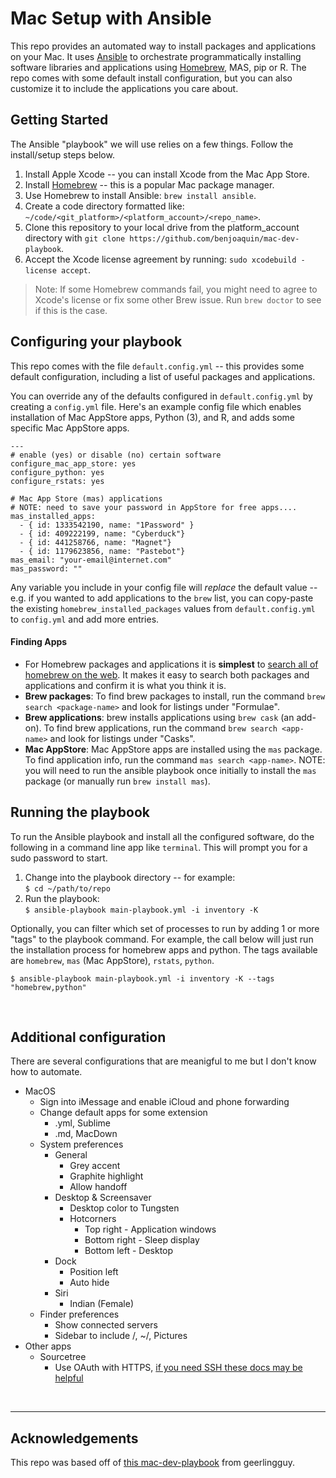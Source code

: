 # Mac Setup with Ansible

This repo provides an automated way to install packages and applications on your Mac. It uses [Ansible](https://www.ansible.com) to orchestrate programmatically installing software libraries and applications using [Homebrew](https://brew.sh), MAS, pip or R. The repo comes with some default install configuration, but you can also customize it to include the applications you care about.


## Getting Started
The Ansible "playbook" we will use relies on a few things. Follow the install/setup steps below.

  1. Install Apple Xcode -- you can install Xcode from the Mac App Store.
  1. Install [Homebrew](https://brew.sh) -- this is a popular Mac package manager. 
  1. Use Homebrew to install Ansible: `brew install ansible`.
  1. Create a code directory formatted like: `~/code/<git_platform>/<platform_account>/<repo_name>`.
  1. Clone this repository to your local drive from the platform_account directory with `git clone https://github.com/benjoaquin/mac-dev-playbook`.
  1. Accept the Xcode license agreement by running: `sudo xcodebuild -license accept`.

> Note: If some Homebrew commands fail, you might need to agree to Xcode's license or fix some other Brew issue. Run `brew doctor` to see if this is the case.

## Configuring your playbook

This repo comes with the file `default.config.yml` -- this provides some default configuration, including a list of useful packages and applications. 

You can override any of the defaults configured in `default.config.yml` by creating a `config.yml` file. Here's an example config file which enables installation of Mac AppStore apps, Python (3), and R, and adds some specific Mac AppStore apps.

```
---
# enable (yes) or disable (no) certain software
configure_mac_app_store: yes
configure_python: yes
configure_rstats: yes

# Mac App Store (mas) applications
# NOTE: need to save your password in AppStore for free apps....
mas_installed_apps:
  - { id: 1333542190, name: "1Password" } 
  - { id: 409222199, name: "Cyberduck"}
  - { id: 441258766, name: "Magnet"}
  - { id: 1179623856, name: "Pastebot"}
mas_email: "your-email@internet.com"
mas_password: ""
```

Any variable you include in your config file will *replace* the default value -- e.g. if you wanted to add applications to the `brew` list, you can copy-paste the existing `homebrew_installed_packages` values from `default.config.yml` to `config.yml` and add more entries. 

#### Finding Apps

* For Homebrew packages and applications it is **simplest** to [search all of homebrew on the web](https://formulae.brew.sh). It makes it easy to search both packages and applications and confirm it is what you think it is.
* **Brew packages**: To find brew packages to install, run the command `brew search <package-name>` and look for listings under "Formulae".
* **Brew applications**: brew installs applications using `brew cask` (an add-on). To find brew applications, run the command `brew search <app-name>` and look for listings under "Casks".
* **Mac AppStore**: Mac AppStore apps are installed using the `mas` package. To find application info, run the command `mas search <app-name>`. NOTE: you will need to run the ansible playbook once initially to install the `mas` package (or manually run `brew install mas`).

## Running the playbook

To run the Ansible playbook and install all the configured software, do the following in a command line app like `terminal`. This will prompt you for a sudo password to start.

1. Change into the playbook directory -- for example:  
	`$ cd ~/path/to/repo`
2. Run the playbook:  
	`$ ansible-playbook main-playbook.yml -i inventory -K`
 
Optionally, you can filter which set of processes to run by adding 1 or more "tags" to the playbook command. For example, the call below will just run the installation process for homebrew apps and python. The tags available are `homebrew`, `mas` (Mac AppStore), `rstats`, `python`.

	$ ansible-playbook main-playbook.yml -i inventory -K --tags "homebrew,python"


<br>

## Additional configuration
There are several configurations that are meanigful to me but I don't know how to automate. 

- MacOS
	- Sign into iMessage and enable iCloud and phone forwarding
	- Change default apps for some extension
		- .yml, Sublime
		- .md, MacDown
	- System preferences
		- General
			- Grey accent
			- Graphite highlight
			- Allow handoff
		- Desktop & Screensaver	
			- Desktop color to Tungsten
			- Hotcorners
				- Top right - Application windows
				- Bottom right - Sleep display
				- Bottom left - Desktop
		- Dock
		    - Position left
		    - Auto hide
		- Siri
		    - Indian (Female)
	- Finder preferences
		- Show connected servers 
		- Sidebar to include /, ~/, Pictures
- Other apps
	- Sourcetree
		- Use OAuth with HTTPS, [if you need SSH these docs may be helpful](https://docs.github.com/en/free-pro-team@latest/github/authenticating-to-github/connecting-to-github-with-ssh)

<br>

------

## Acknowledgements

This repo was based off of [this mac-dev-playbook](https://github.com/geerlingguy/mac-dev-playbook) from geerlingguy.

  
